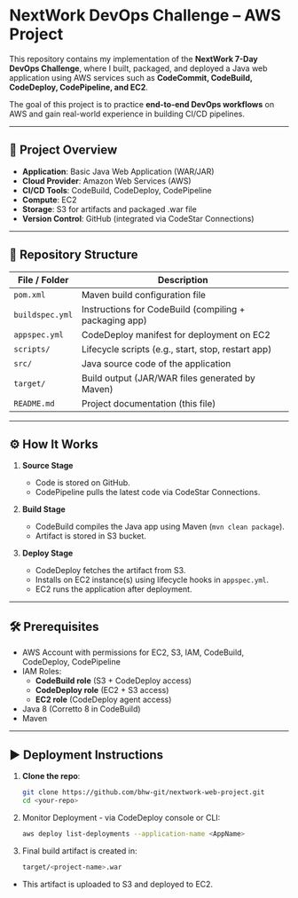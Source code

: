 # NextWork DevOps Challenge – AWS Project

This repository contains my implementation of the **NextWork 7-Day DevOps Challenge**, where I built, packaged, and deployed a Java web application using AWS services such as **CodeCommit, CodeBuild, CodeDeploy, CodePipeline, and EC2**.

The goal of this project is to practice **end-to-end DevOps workflows** on AWS and gain real-world experience in building CI/CD pipelines.

---

## 🚀 Project Overview

- **Application**: Basic Java Web Application (WAR/JAR)
- **Cloud Provider**: Amazon Web Services (AWS)
- **CI/CD Tools**: CodeBuild, CodeDeploy, CodePipeline
- **Compute**: EC2
- **Storage**: S3 for artifacts and packaged .war file
- **Version Control**: GitHub (integrated via CodeStar Connections)

---

## 📂 Repository Structure

| File / Folder         | Description                                                                 |
|------------------------|-----------------------------------------------------------------------------|
| `pom.xml`             | Maven build configuration file                                              |
| `buildspec.yml`       | Instructions for CodeBuild (compiling + packaging app)                      |
| `appspec.yml`         | CodeDeploy manifest for deployment on EC2                                   |
| `scripts/`            | Lifecycle scripts (e.g., start, stop, restart app)                          |
| `src/`                | Java source code of the application                                         |
| `target/`             | Build output (JAR/WAR files generated by Maven)                             |
| `README.md`           | Project documentation (this file)                                           |

---

## ⚙️ How It Works

1. **Source Stage**  
   - Code is stored on GitHub.  
   - CodePipeline pulls the latest code via CodeStar Connections.  

2. **Build Stage**  
   - CodeBuild compiles the Java app using Maven (`mvn clean package`).  
   - Artifact is stored in S3 bucket.  

3. **Deploy Stage**  
   - CodeDeploy fetches the artifact from S3.  
   - Installs on EC2 instance(s) using lifecycle hooks in `appspec.yml`.  
   - EC2 runs the application after deployment.  

---

## 🛠️ Prerequisites

- AWS Account with permissions for EC2, S3, IAM, CodeBuild, CodeDeploy, CodePipeline  
- IAM Roles:  
  - **CodeBuild role** (S3 + CodeDeploy access)  
  - **CodeDeploy role** (EC2 + S3 access)  
  - **EC2 role** (CodeDeploy agent access)  
- Java 8 (Corretto 8 in CodeBuild)  
- Maven  

---

## ▶️ Deployment Instructions

1. **Clone the repo**:
   ```bash
   git clone https://github.com/bhw-git/nextwork-web-project.git
   cd <your-repo>
2. Monitor Deployment - via CodeDeploy console or CLI:
   ```bash
   aws deploy list-deployments --application-name <AppName>
3. Final build artifact is created in:
   ```bash
   target/<project-name>.war
  - This artifact is uploaded to S3 and deployed to EC2.

